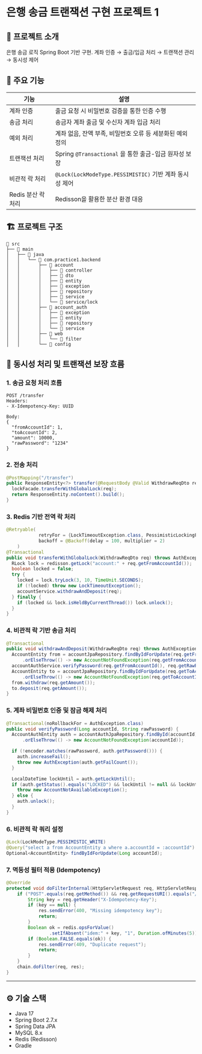 # 은행 송금 트랜잭션 구현 프로젝트 1

## 📌 프로젝트 소개
은행 송금 로직 Spring Boot 기반 구현. 
계좌 인증 → 출금/입금 처리 → 트랜잭션 관리 → 동시성 제어

## 🧩 주요 기능

| 기능 | 설명 |
|------|------|
| 계좌 인증 | 출금 요청 시 비밀번호 검증을 통한 인증 수행 |
| 송금 처리 | 송금자 계좌 출금 및 수신자 계좌 입금 처리 |
| 예외 처리 | 계좌 없음, 잔액 부족, 비밀번호 오류 등 세분화된 예외 정의 |
| 트랜잭션 처리 | Spring `@Transactional` 을 통한 출금-입금 원자성 보장 |
| 비관적 락 처리 | `@Lock(LockModeType.PESSIMISTIC)` 기반 계좌 동시성 제어 |
| Redis 분산 락 처리 | Redisson을 활용한 분산 환경 대응 |

## 🏗️ 프로젝트 구조

```
📁 src
├── 📁 main
│   ├── 📁 java
│   │   └── 📁 com.practice1.backend
│   │       ├── 📁 account
│   │       │   ├── 📁 controller      
│   │       │   ├── 📁 dto               
│   │       │   ├── 📁 entity             
│   │       │   ├── 📁 exception         
│   │       │   ├── 📁 repository        
│   │       │   ├── 📁 service          
│   │       │   └── 📁 service/lock    
│   │       ├── 📁 account_auth           
│   │       │   ├── 📁 exception
│   │       │   ├── 📁 entity
│   │       │   ├── 📁 repository
│   │       │   └── 📁 service
│   │       ├── 📁 web
│   │       │   └── 📁 filter             
│   │       └── 📁 config
```

## 🔐 동시성 처리 및 트랜잭션 보장 흐름

### 1. 송금 요청 처리 흐름

```http
POST /transfer
Headers:
- X-Idempotency-Key: UUID

Body:
{
  "fromAccountId": 1,
  "toAccountId": 2,
  "amount": 10000,
  "rawPassword": "1234"
}
```

### 2. 전송 처리

```java
@PostMapping("/transfer")
public ResponseEntity<?> transfer(@RequestBody @Valid WithdrawReqDto req ) throws InterruptedException {
  lockFacade.transferWithGlobalLock(req);
  return ResponseEntity.noContent().build();
}
```

### 3. Redis 기반 전역 락 처리

```java
@Retryable(
            retryFor = {LockTimeoutException.class, PessimisticLockingFailureException.class},
            backoff = @Backoff(delay = 100, multiplier = 2)
    )
@Transactional
public void transferWithGlobalLock(WithdrawReqDto req) throws AuthException, InterruptedException {
  RLock lock = redisson.getLock("account:" + req.getFromAccountId());
  boolean locked = false;
  try {
    locked = lock.tryLock(3, 10, TimeUnit.SECONDS);
    if (!locked) throw new LockTimeoutException();
    accountService.withdrawAndDeposit(req);
  } finally {
    if (locked && lock.isHeldByCurrentThread()) lock.unlock();
  }
}
```

### 4. 비관적 락 기반 송금 처리

```java
@Transactional
public void withdrawAndDeposit(WithdrawReqDto req) throws AuthException {
  AccountEntity from = accountJpaRepository.findByIdForUpdate(req.getFromAccountId())
      .orElseThrow(() -> new AccountNotFoundException(req.getFromAccountId()));
  accountAuthService.verifyPassword(req.getFromAccountId(), req.getRawPassword());
  AccountEntity to = accountJpaRepository.findByIdForUpdate(req.getToAccountId())
      .orElseThrow(() -> new AccountNotFoundException(req.getToAccountId()));
  from.withdraw(req.getAmount());
  to.deposit(req.getAmount());
}
```

### 5. 계좌 비밀번호 인증 및 잠금 해제 처리

```java
@Transactional(noRollbackFor = AuthException.class)
public void verifyPassword(Long accountId, String rawPassword) {
  AccountAuthEntity auth = accountAuthJpaRepository.findById(accountId)
      .orElseThrow(() -> new AccountNotFoundException(accountId));

  if (!encoder.matches(rawPassword, auth.getPassword())) {
    auth.increaseFail();
    throw new AuthException(auth.getFailCount());
  }

  LocalDateTime lockUntil = auth.getLockUntil();
  if (auth.getStatus().equals("LOCKED") && lockUntil != null && lockUntil.isAfter(LocalDateTime.now())) {
    throw new AccountNotAvailableException();
  } else {
    auth.unlock();
  }
}
```

### 6. 비관적 락 쿼리 설정

```java
@Lock(LockModeType.PESSIMISTIC_WRITE)
@Query("select a from AccountEntity a where a.accountId = :accountId")
Optional<AccountEntity> findByIdForUpdate(Long accountId);
```

### 7. 멱등성 필터 적용 (Idempotency)

```java
@Override
protected void doFilterInternal(HttpServletRequest req, HttpServletResponse res, FilterChain chain) throws IOException, ServletException {
    if ("POST".equals(req.getMethod()) && req.getRequestURI().equals("/transfer")) {
        String key = req.getHeader("X-Idempotency-Key");
        if (key == null) {
            res.sendError(400, "Missing idempotency key");
            return;
        }
        Boolean ok = redis.opsForValue()
                .setIfAbsent("idem:" + key, "1", Duration.ofMinutes(5));
        if (Boolean.FALSE.equals(ok)) {
            res.sendError(409, "Duplicate request");
            return;
        }
    }
    chain.doFilter(req, res);
}
```

---

## ⚙️ 기술 스택

- Java 17
- Spring Boot 2.7.x
- Spring Data JPA
- MySQL 8.x
- Redis (Redisson)
- Gradle

